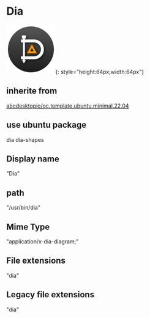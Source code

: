 # Dia
![circle_dia.svg](/applications/icons/circle_dia.svg){: style="height:64px;width:64px"}
## inherite from
[abcdesktopio/oc.template.ubuntu.minimal.22.04](abcdesktopio/oc.template.ubuntu.minimal.22.04.md)
## use ubuntu package
dia dia-shapes
## Display name
"Dia"
## path
"/usr/bin/dia"
## Mime Type
"application/x-dia-diagram;"
## File extensions
"dia"
## Legacy file extensions
"dia"
